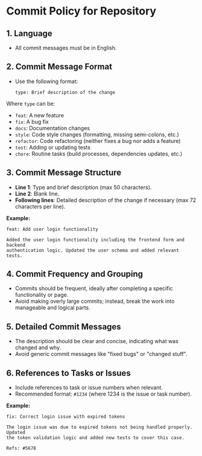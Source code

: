 # Commit Policy for Repository

## 1. **Language**

- All commit messages must be in English.

## 2. **Commit Message Format**

- Use the following format:
    ```
    type: Brief description of the change
    ```
    
Where `type` can be:
- `feat`: A new feature
- `fix`: A bug fix
- `docs`: Documentation changes
- `style`: Code style changes (formatting, missing semi-colons, etc.)
- `refactor`: Code refactoring (neither fixes a bug nor adds a feature)
- `test`: Adding or updating tests
- `chore`: Routine tasks (build processes, dependencies updates, etc.)

## 3. **Commit Message Structure**

- **Line 1**: Type and brief description (max 50 characters).
- **Line 2**: Blank line.
- **Following lines**: Detailed description of the change if necessary (max 72 characters per line).

**Example:**

```
feat: Add user login functionality

Added the user login functionality including the frontend form and backend
authentication logic. Updated the user schema and added relevant tests.
```

## 4. **Commit Frequency and Grouping**

- Commits should be frequent, ideally after completing a specific functionality or page.
- Avoid making overly large commits; instead, break the work into manageable and logical parts.

## 5. **Detailed Commit Messages**

- The description should be clear and concise, indicating what was changed and why.
- Avoid generic commit messages like "fixed bugs" or "changed stuff".

## 6. **References to Tasks or Issues**

- Include references to task or issue numbers when relevant.
- Recommended format: `#1234` (where 1234 is the issue or task number).

**Example:**

```
fix: Correct login issue with expired tokens

The login issue was due to expired tokens not being handled properly. Updated
the token validation logic and added new tests to cover this case.

Refs: #5678
```